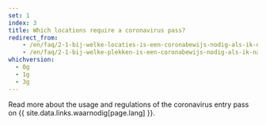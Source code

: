 ```yaml
---
set: 1
index: 3
title: Which locations require a coronavirus pass?
redirect_from: 
    - /en/faq/2-1-bij-welke-locaties-is-een-coronabewijs-nodig-als-ik-naar-binnen-wil
    - /en/faq/2-1-bij-welke-plekken-is-een-coronabewijs-nodig-als-ik-naar-binnen-wil
whichversion:
  - 0g
  - 1g
  - 3g
---
```

Read more about the usage and regulations of the coronavirus entry pass on {{ site.data.links.waarnodig[page.lang] }}.
